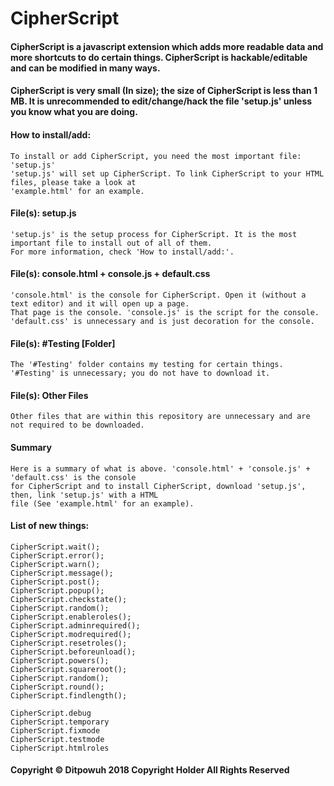 # CipherScript

#### CipherScript is a javascript extension which adds more readable data and more shortcuts to do certain things. CipherScript is hackable/editable and can be modified in many ways.
#### CipherScript is very small (In size); the size of CipherScript is less than 1 MB. It is unrecommended to edit/change/hack the file 'setup.js' unless you know what you are doing.

#### How to install/add:
```
To install or add CipherScript, you need the most important file: 'setup.js'
'setup.js' will set up CipherScript. To link CipherScript to your HTML files, please take a look at
'example.html' for an example.
```
#### File(s): setup.js
```
'setup.js' is the setup process for CipherScript. It is the most important file to install out of all of them.
For more information, check 'How to install/add:'.
```
#### File(s): console.html + console.js + default.css
```
'console.html' is the console for CipherScript. Open it (without a text editor) and it will open up a page.
That page is the console. 'console.js' is the script for the console.
'default.css' is unnecessary and is just decoration for the console.
```
#### File(s): #Testing [Folder]
```
The '#Testing' folder contains my testing for certain things. 
'#Testing' is unnecessary; you do not have to download it. 
```
#### File(s): Other Files
```
Other files that are within this repository are unnecessary and are not required to be downloaded.
```
#### Summary
```
Here is a summary of what is above. 'console.html' + 'console.js' + 'default.css' is the console
for CipherScript and to install CipherScript, download 'setup.js', then, link 'setup.js' with a HTML
file (See 'example.html' for an example).
```
#### List of new things:
```
CipherScript.wait();
CipherScript.error();
CipherScript.warn();
CipherScript.message();
CipherScript.post();
CipherScript.popup();
CipherScript.checkstate();
CipherScript.random();
CipherScript.enableroles();
CipherScript.adminrequired();
CipherScript.modrequired();
CipherScript.resetroles();
CipherScript.beforeunload();
CipherScript.powers();
CipherScript.squareroot();
CipherScript.random();
CipherScript.round();
CipherScript.findlength();

CipherScript.debug
CipherScript.temporary
CipherScript.fixmode
CipherScript.testmode
CipherScript.htmlroles
```
#### Copyright © Ditpowuh 2018 Copyright Holder All Rights Reserved
